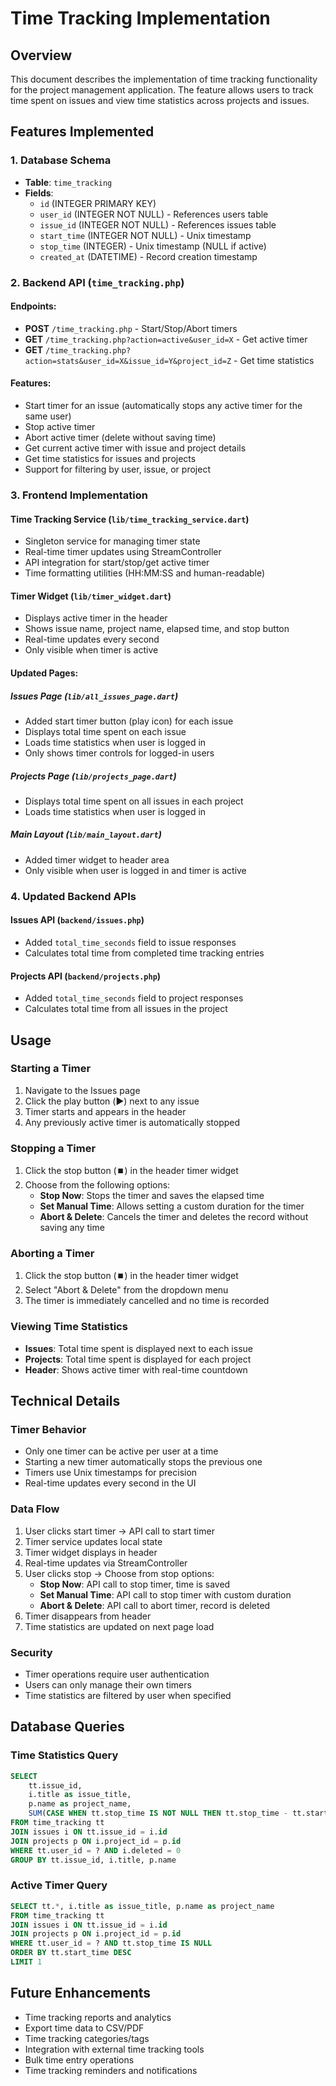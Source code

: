 # Time Tracking Implementation

## Overview
This document describes the implementation of time tracking functionality for the project management application. The feature allows users to track time spent on issues and view time statistics across projects and issues.

## Features Implemented

### 1. Database Schema
- **Table**: `time_tracking`
- **Fields**:
  - `id` (INTEGER PRIMARY KEY)
  - `user_id` (INTEGER NOT NULL) - References users table
  - `issue_id` (INTEGER NOT NULL) - References issues table
  - `start_time` (INTEGER NOT NULL) - Unix timestamp
  - `stop_time` (INTEGER) - Unix timestamp (NULL if active)
  - `created_at` (DATETIME) - Record creation timestamp

### 2. Backend API (`time_tracking.php`)

#### Endpoints:
- **POST** `/time_tracking.php` - Start/Stop/Abort timers
- **GET** `/time_tracking.php?action=active&user_id=X` - Get active timer
- **GET** `/time_tracking.php?action=stats&user_id=X&issue_id=Y&project_id=Z` - Get time statistics

#### Features:
- Start timer for an issue (automatically stops any active timer for the same user)
- Stop active timer
- Abort active timer (delete without saving time)
- Get current active timer with issue and project details
- Get time statistics for issues and projects
- Support for filtering by user, issue, or project

### 3. Frontend Implementation

#### Time Tracking Service (`lib/time_tracking_service.dart`)
- Singleton service for managing timer state
- Real-time timer updates using StreamController
- API integration for start/stop/get active timer
- Time formatting utilities (HH:MM:SS and human-readable)

#### Timer Widget (`lib/timer_widget.dart`)
- Displays active timer in the header
- Shows issue name, project name, elapsed time, and stop button
- Real-time updates every second
- Only visible when timer is active

#### Updated Pages:

##### Issues Page (`lib/all_issues_page.dart`)
- Added start timer button (play icon) for each issue
- Displays total time spent on each issue
- Loads time statistics when user is logged in
- Only shows timer controls for logged-in users

##### Projects Page (`lib/projects_page.dart`)
- Displays total time spent on all issues in each project
- Loads time statistics when user is logged in

##### Main Layout (`lib/main_layout.dart`)
- Added timer widget to header area
- Only visible when user is logged in and timer is active

### 4. Updated Backend APIs

#### Issues API (`backend/issues.php`)
- Added `total_time_seconds` field to issue responses
- Calculates total time from completed time tracking entries

#### Projects API (`backend/projects.php`)
- Added `total_time_seconds` field to project responses
- Calculates total time from all issues in the project

## Usage

### Starting a Timer
1. Navigate to the Issues page
2. Click the play button (▶️) next to any issue
3. Timer starts and appears in the header
4. Any previously active timer is automatically stopped

### Stopping a Timer
1. Click the stop button (⏹️) in the header timer widget
2. Choose from the following options:
   - **Stop Now**: Stops the timer and saves the elapsed time
   - **Set Manual Time**: Allows setting a custom duration for the timer
   - **Abort & Delete**: Cancels the timer and deletes the record without saving any time

### Aborting a Timer
1. Click the stop button (⏹️) in the header timer widget
2. Select "Abort & Delete" from the dropdown menu
3. The timer is immediately cancelled and no time is recorded

### Viewing Time Statistics
- **Issues**: Total time spent is displayed next to each issue
- **Projects**: Total time spent is displayed for each project
- **Header**: Shows active timer with real-time countdown

## Technical Details

### Timer Behavior
- Only one timer can be active per user at a time
- Starting a new timer automatically stops the previous one
- Timers use Unix timestamps for precision
- Real-time updates every second in the UI

### Data Flow
1. User clicks start timer → API call to start timer
2. Timer service updates local state
3. Timer widget displays in header
4. Real-time updates via StreamController
5. User clicks stop → Choose from stop options:
   - **Stop Now**: API call to stop timer, time is saved
   - **Set Manual Time**: API call to stop timer with custom duration
   - **Abort & Delete**: API call to abort timer, record is deleted
6. Timer disappears from header
7. Time statistics are updated on next page load

### Security
- Timer operations require user authentication
- Users can only manage their own timers
- Time statistics are filtered by user when specified

## Database Queries

### Time Statistics Query
```sql
SELECT 
    tt.issue_id,
    i.title as issue_title,
    p.name as project_name,
    SUM(CASE WHEN tt.stop_time IS NOT NULL THEN tt.stop_time - tt.start_time ELSE 0 END) as total_seconds
FROM time_tracking tt
JOIN issues i ON tt.issue_id = i.id
JOIN projects p ON i.project_id = p.id
WHERE tt.user_id = ? AND i.deleted = 0
GROUP BY tt.issue_id, i.title, p.name
```

### Active Timer Query
```sql
SELECT tt.*, i.title as issue_title, p.name as project_name
FROM time_tracking tt
JOIN issues i ON tt.issue_id = i.id
JOIN projects p ON i.project_id = p.id
WHERE tt.user_id = ? AND tt.stop_time IS NULL
ORDER BY tt.start_time DESC
LIMIT 1
```

## Future Enhancements
- Time tracking reports and analytics
- Export time data to CSV/PDF
- Time tracking categories/tags
- Integration with external time tracking tools
- Bulk time entry operations
- Time tracking reminders and notifications
